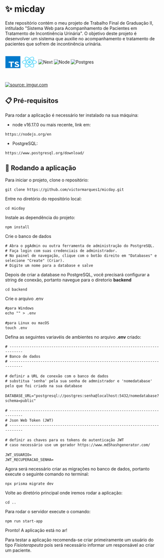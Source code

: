 # ✨ micday

<!---Esses são exemplos. Veja https://shields.io para outras pessoas ou para personalizar este conjunto de escudos. Você pode querer incluir dependências, status do projeto e informações de licença aqui

![GitHub repo size](https://img.shields.io/github/repo-size/iuricode/README-template?style=for-the-badge)
![GitHub language count](https://img.shields.io/github/languages/count/iuricode/README-template?style=for-the-badge)
![GitHub forks](https://img.shields.io/github/forks/iuricode/README-template?style=for-the-badge)
![Bitbucket open issues](https://img.shields.io/bitbucket/issues/iuricode/README-template?style=for-the-badge)
![Bitbucket open pull requests](https://img.shields.io/bitbucket/pr-raw/iuricode/README-template?style=for-the-badge)

<img src="exemplo-image.png" alt="exemplo imagem">--->

Este repositório contém o meu projeto de Trabalho Final de Graduação II, intitulado "Sistema Web para Acompanhamento de Pacientes em Tratamento de Incontinência Urinária". O objetivo deste projeto é desenvolver um sistema que auxilie no acompanhamento e tratamento de pacientes que sofrem de incontinência urinária.

<p class="center-div">
  <div style="display: inline_block"><br>
   <img align="center" alt="Ts" height="40" width="50" src="https://raw.githubusercontent.com/devicons/devicon/master/icons/typescript/typescript-plain.svg">
   <img align="center" alt="React" height="40" width="50" src="https://raw.githubusercontent.com/devicons/devicon/master/icons/react/react-original.svg">
   <img align="center" alt="Next" height="40" width="50" src="https://cdn.jsdelivr.net/gh/devicons/devicon/icons/nextjs/nextjs-original.svg" />
   <img align="center" alt="Node" height="40" width="50" src="https://cdn.jsdelivr.net/gh/devicons/devicon/icons/nodejs/nodejs-original.svg" />
   <img align="center" alt="Postgres" height="40" width="50" src="https://cdn.jsdelivr.net/gh/devicons/devicon/icons/postgresql/postgresql-original.svg" />
</div>
</p>

<br>

<a href="https://imgur.com/h19HKQy"><img src="https://i.imgur.com/h19HKQy.gif" title="source: imgur.com" /></a>

## 📋 Pré-requisitos

Para rodar a aplicação é necessário ter instalado na sua máquina:

- node v16.17.0 ou mais recente, link em:
```
https://nodejs.org/en
```

- PostgreSQL:

```
https://www.postgresql.org/download/
```

## 🚀 Rodando a aplicação

Para iniciar o projeto, clone o repositório:

```
git clone https://github.com/victormarques1/micday.git
```

Entre no diretório do repositório local:

```
cd micday
```

Instale as dependência do projeto:

```
npm install
```

Crie o banco de dados 

```
# Abra o pgAdmin ou outra ferramenta de administração do PostgreSQL.
# Faça login com suas credenciais de administrador.
# No painel de navegação, clique com o botão direito em "Databases" e selecione "Create" (Criar).
# Digite um nome para a database e salve
```
Depois de criar a database no PostgreSQL, você precisará configurar a string de conexão, portanto navegue para o diretorio <strong>backend</strong>  

```
cd backend
```

Crie o arquivo .env 

```
#para Windows
echo "" > .env 

#para Linux ou macOS
touch .env
```

Defina as seguintes variavéis de ambientes no arquivo <strong>.env</strong> criado:

```
# ----------------------------------------------------------------------------
# Banco de dados
# ----------------------------------------------------------------------------

# definir a URL de conexão com o banco de dados
# substitua 'senha' pela sua senha de admnistrador e 'nomedatabase' pelo que foi criado na sua database

DATABASE_URL="postgresql://postgres:senha@localhost:5432/nomedatabase?schema=public"

# ----------------------------------------------------------------------------
# Json Web Token (JWT)
# ----------------------------------------------------------------------------

# definir as chaves para os tokens de autenticação JWT
# caso necessário use um gerador https://www.md5hashgenerator.com/

JWT_USUARIO=
JWT_RECUPERACAO_SENHA=
```

Agora será necessário criar as migrações no banco de dados, portanto execute o seguinte comando no terminal: 

```
npx prisma migrate dev
```

Volte ao diretório principal onde iremos rodar a aplicação:

```
cd ..
```

Para rodar o servidor execute o comando: 

```
npm run start-app
```

Pronto! A aplicação está no ar!

Para testar a aplicação recomenda-se criar primeiramente um usuário do tipo *Fisioterapeuta* pois será necessário informar um responsável ao criar um paciente.
